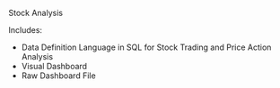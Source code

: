Stock Analysis 

Includes:
- Data Definition Language in SQL for Stock Trading and Price Action Analysis
- Visual Dashboard
- Raw Dashboard File
